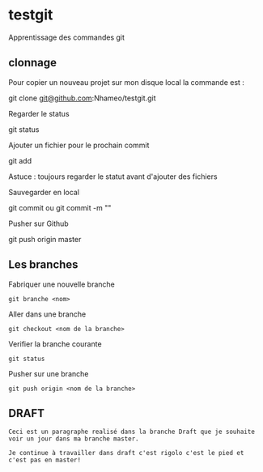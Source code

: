 # testgit
Apprentissage des commandes git

## clonnage

Pour copier un nouveau projet sur mon disque local la commande est :

  git clone git@github.com:Nhameo/testgit.git

Regarder le status

  git status

Ajouter un fichier pour le prochain commit

  git add <nom du fichier>

Astuce : toujours regarder le statut avant d'ajouter des fichiers

Sauvegarder en local

  git commit ou git commit -m ""

Pusher sur Github

  git push origin master

## Les branches

Fabriquer une nouvelle branche

    git branche <nom>

Aller dans une branche

    git checkout <nom de la branche>

Verifier la branche courante

    git status

Pusher sur une branche

    git push origin <nom de la branche>


## DRAFT

    Ceci est un paragraphe realisé dans la branche Draft que je souhaite voir un jour dans ma branche master.

    Je continue à travailler dans draft c'est rigolo c'est le pied et c'est pas en master!
